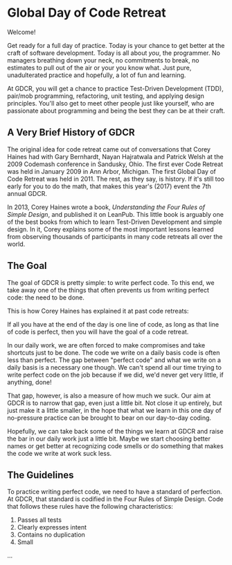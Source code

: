 # Global Day of Code Retreat

Welcome!

Get ready for a full day of practice. Today is your chance to get better at the craft of software development. Today is all about *you*, the programmer. No managers breathing down your neck, no commitments to break, no estimates to pull out of the air or your you know what. Just pure, unadulterated practice and hopefully, a lot of fun and learning.

At GDCR, you will get a chance to practice Test-Driven Development (TDD), pair/mob programming, refactoring, unit testing, and applying design principles. You'll also get to meet other people just like yourself, who are passionate about programming and being the best they can be at their craft.

## A Very Brief History of GDCR

The original idea for code retreat came out of conversations that Corey Haines had with Gary Bernhardt, Nayan Hajratwala and Patrick Welsh at the 2009 Codemash conference in Sandusky, Ohio. The first ever Code Retreat was held in January 2009 in Ann Arbor, Michigan. The first Global Day of Code Retreat was held in 2011. The rest, as they say, is history. If it's still too early for you to do the math, that makes this year's (2017) event the 7th annual GDCR.

In 2013, Corey Haines wrote a book, *Understanding the Four Rules of Simple Design*, and published it on LeanPub. This little book is arguably one of the best books from which to learn Test-Driven Development and simple design. In it, Corey explains some of the most important lessons learned from observing thousands of participants in many code retreats all over the world.

## The Goal

The goal of GDCR is pretty simple: to write perfect code. To this end, we take away one of the things that often prevents us from writing perfect code: the need to be done.

This is how Corey Haines has explained it at past code retreats:

If all you have at the end of the day is one line of code, as long as that line of code is perfect, then you will have the goal of a code retreat.

In our daily work, we are often forced to make compromises and take shortcuts just to be done. The code we write on a daily basis code is often less than perfect. The gap between "perfect code" and what we write on a daily basis is a necessary one though. We can't spend all our time trying to write perfect code on the job because if we did, we'd never get very little, if anything, done!

That gap, however, is also a measure of how much we suck. Our aim at GDCR is to narrow that gap, even just a little bit. Not close it up entirely, but just make it a little smaller, in the hope that what we learn in this one day of no-pressure practice can be brought to bear on our day-to-day coding.

Hopefully, we can take back some of the things we learn at GDCR and raise the bar in our daily work just a little bit. Maybe we start choosing better names or get better at recognizing code smells or do something that makes the code we write at work suck less.

## The Guidelines

To practice writing perfect code, we need to have a standard of perfection. At GDCR, that standard is codified in the Four Rules of Simple Design. Code that follows these rules have the following characteristics:

1. Passes all tests
2. Clearly expresses intent
3. Contains no duplication
4. Small

...
